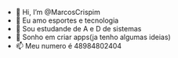 - 👋 Hi, I’m @MarcosCrispim
- 👀 Eu amo esportes e tecnologia
- 🌱 Sou estudande de A e D de sistemas
- 💞️ Sonho em criar apps(ja tenho algumas ideias)
- 📫 Meu numero é 48984802404

